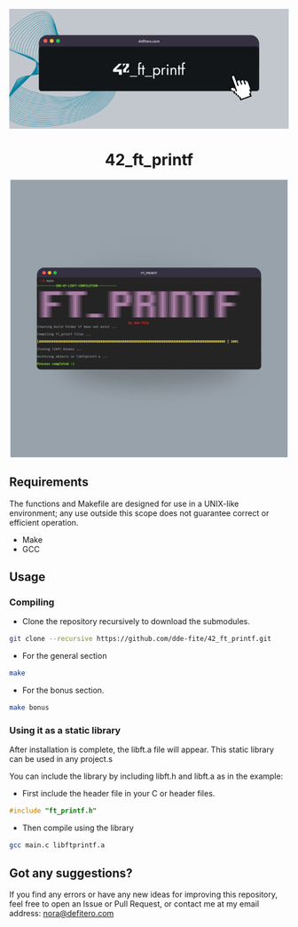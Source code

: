 <p align="center">
	<img align="center" src="media/42_ft_printf.png">
	<h1 align="center">42_ft_printf</h1>
</p>

<div align="center">
	<img height="500" src="media/make.png">
</div>

## Requirements
The functions and Makefile are designed for use in a UNIX-like environment; any use outside this scope does not guarantee correct or efficient operation.
- Make
- GCC

## Usage

### Compiling
- Clone the repository recursively to download the submodules.
``` bash
git clone --recursive https://github.com/dde-fite/42_ft_printf.git
```

- For the general section
``` bash
make
```

- For the bonus section.
``` bash
make bonus
```

### Using it as a static library
After installation is complete, the libft.a file will appear. This static library can be used in any project.s

You can include the library by including libft.h and libft.a as in the example:

- First include the header file in your C or header files.
``` h
#include "ft_printf.h"
```

- Then compile using the library
``` bash
gcc main.c libftprintf.a
```

## Got any suggestions?
If you find any errors or have any new ideas for improving this repository, feel free to open an Issue or Pull Request, or contact me at my email address: nora@defitero.com